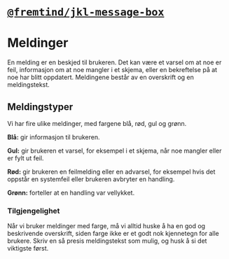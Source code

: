# [`@fremtind/jkl-message-box`](https://fremtind.github.io/jokul/components/messagebox/)

# Meldinger
En melding er en beskjed til brukeren. Det kan være et varsel om at noe er feil, informasjon om at noe mangler i et skjema, eller en bekreftelse på at noe har blitt oppdatert. Meldingene består av en overskrift og en meldingstekst.

## Meldingstyper
Vi har fire ulike meldinger, med fargene blå, rød, gul og grønn.

**Blå:** gir informasjon til brukeren.

**Gul:** gir brukeren et varsel, for eksempel i et skjema, når noe mangler eller er fylt ut feil.

**Rød:** gir brukeren en feilmelding eller en advarsel, for eksempel hvis det oppstår en systemfeil eller brukeren avbryter en handling.

**Grønn:** forteller at en handling var vellykket.

### Tilgjengelighet
Når vi bruker meldinger med farge, må vi alltid huske å ha en god og beskrivende overskrift, siden farge ikke er et godt nok kjennetegn for alle brukere. Skriv en så presis meldingstekst som mulig, og husk å si det viktigste først.
